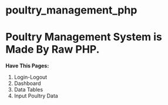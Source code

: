 # poultry_management_php
# Poultry Management System is Made By Raw PHP.
**Have This Pages:**
1. Login-Logout
2. Dashboard
3. Data Tables
4. Input Poultry Data
